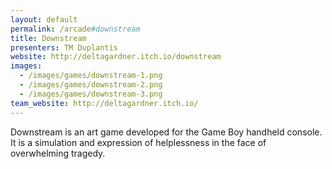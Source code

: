 ```yaml
---
layout: default
permalink: /arcade#downstream
title: Downstream
presenters: TM Duplantis
website: http://deltagardner.itch.io/downstream
images:
  - /images/games/downstream-1.png
  - /images/games/downstream-2.png
  - /images/games/downstream-3.png
team_website: http://deltagardner.itch.io/
---
```

Downstream is an art game developed for the Game Boy handheld console.  It is a simulation and expression of helplessness in the face of overwhelming tragedy.
